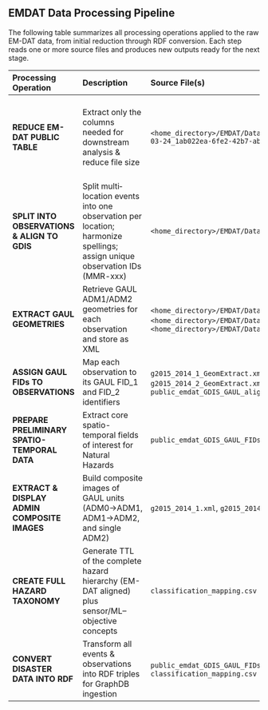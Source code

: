 ## EMDAT Data Processing Pipeline

The following table summarizes all processing operations applied to the raw EM-DAT data, from initial reduction through RDF conversion. Each step reads one or more source files and produces new outputs ready for the next stage.

| Processing Operation                                   | Description                                                                                                                  | Source File(s)                                                                                                                                                                                                    | Destination File(s)                                                                                                                            | Script Name / API          | Remarks                                                                                                                                                                                                                                          |
|:-------------------------------------------------------|:-----------------------------------------------------------------------------------------------------------------------------|:------------------------------------------------------------------------------------------------------------------------------------------------------------------------------------------------------------------|:------------------------------------------------------------------------------------------------------------------------------------------------|:---------------------------|:--------------------------------------------------------------------------------------------------------------------------------------------------------------------------------------------------------------------------------------------------|
| **REDUCE EM-DAT PUBLIC TABLE**                         | Extract only the columns needed for downstream analysis & reduce file size                                                   | `<home_directory>/EMDAT/Data/public_emdat_custom_request_2025-03-24_1ab022ea-6fe2-42b7-ab52-ce8e32733b4c.xlsx`                                                                                                                       | `<home_directory>/EMDAT/Data/public_emdat_reduced.xlsx`                                                                                                                     | `reduce_emdat.py`         | Retained columns:<br/>`DisNo., Classification Key, External IDs, Event Name, ISO, Country, Subregion, Region, Location, Origin, Associated Types, Latitude, Longitude, River Basin, Start Year, Start Month, Start Day, End Year, End Month, End Day, Admin Units (adm1_code, adm1_name, adm2_code, adm2_name), Entry Date, Last Update` |
| **SPLIT INTO OBSERVATIONS & ALIGN TO GDIS**            | Split multi‐location events into one observation per location; harmonize spellings; assign unique observation IDs (MMR-xxx) | `<home_directory>/EMDAT/Data/public_emdat_reduced.xlsx`                                                                                                                                                                                       | `<home_directory>/EMDAT/Data/public_emdat_gdis_aligned.xlsx`                                                                                                                | `emdat2gdis.py`           | 1. Fix spelling differences between sources<br/>2. Link observations by `DisNo.`<br/>3. Generate unique IDs (`MMR-xxx`)                                                                                                                       |
| **EXTRACT GAUL GEOMETRIES**                            | Retrieve GAUL ADM1/ADM2 geometries for each observation and store as XML                                                     | `<home_directory>/EMDAT/Data/public_emdat_gdis_aligned.xlsx`,<br/>`<home_directory>/EMDAT/Data/g2015_2014_1.xml`, `<home_directory>/EMDAT/Data/g2015_2014_2.xml`                                                                                                                                      | `<home_directory>/EMDAT/Data/g2015_2014_1_geom_extract.xml`,<br/>`g2015_2014_2_geom_extract.xml`,<br/>`public_emdat_GDIS_GAUL_aligned.xlsx`                                      | `emdat_gdis2gaul.py`      | Writes one XML per GAUL level and a combined Excel with geometry references                                                                                                                                |
| **ASSIGN GAUL FIDs TO OBSERVATIONS**                   | Map each observation to its GAUL FID_1 and FID_2 identifiers                                                                 | `g2015_2014_1_GeomExtract.xml`,<br/>`g2015_2014_2_GeomExtract.xml`,<br/>`public_emdat_GDIS_GAUL_aligned.xlsx`                                                                                                       | `public_emdat_GDIS_GAUL_FIDs.xlsx`                                                                                                               | `EM-DAT_GDIS_GAUL_wFIDs.py` | Added columns:<br/>`Unique Code, FID_1, adm1_code, adm1_name, FID_2, adm2_code, adm2_name`                                                                                                                |
| **PREPARE PRELIMINARY SPATIO-TEMPORAL DATA**          | Extract core spatio-temporal fields of interest for Natural Hazards                                                           | `public_emdat_GDIS_GAUL_FIDs.xlsx`                                                                                                                                                                                | `API/NH_ST_Preliminary_Data.xlsx`                                                                                                               | `NH_ST_Preliminary_Data.py` | Extracted: `Unique Code, DisNo., Classification Key, Start Date, End Date, External IDs, FID_1, adm1_code, adm1_name, FID_2, adm2_code, adm2_name`                                                                          |
| **EXTRACT & DISPLAY ADMIN COMPOSITE IMAGES**           | Build composite images of GAUL units (ADM0→ADM1, ADM1→ADM2, and single ADM2)                                                  | `g2015_2014_1.xml`, `g2015_2014_2.xml`                                                                                                                                                                            | `GAUL/ADM0_Composite_Images/`,<br/>`GAUL/ADM1_Composite_Images/`,<br/>`GAUL/ADM2_Composite_Images/`                                               | `CompositeImages_ADM0.py`<br/>`CompositeImages_ADM1.py`<br/>`CompositeImages_ADM2.py` | Produces one map per administrative unit level for visual QA                                                                                                                                         |
| **CREATE FULL HAZARD TAXONOMY**                        | Generate TTL of the complete hazard hierarchy (EM-DAT aligned) plus sensor/ML–objective concepts                             | `classification_mapping.csv`                                                                                                                                                                                       | `hazard_taxonomy.ttl`                                                                                                                            | `Build_hazard_taxonomy.py` | Reads the canonical `key → group,subgroup,type,subtype` CSV and emits RDF classes & `rdfs:subClassOf` triples                                                                                         |
| **CONVERT DISASTER DATA INTO RDF**                     | Transform all events & observations into RDF triples for GraphDB ingestion                                                   | `public_emdat_GDIS_GAUL_FIDs.xlsx`,<br/>`classification_mapping.csv`                                                                                                                                                | `emdat_gdis_gaul_observations_enhanced.ttl`                                                                                                       | `RDF_Ingestion_Script.py`  | Reads mapping CSV to assign `hasHazardGroup/Subgroup/Type/Subtype` and emits all event/observation triples (dates, locations, QA flags, GAUL links)                                                     |

